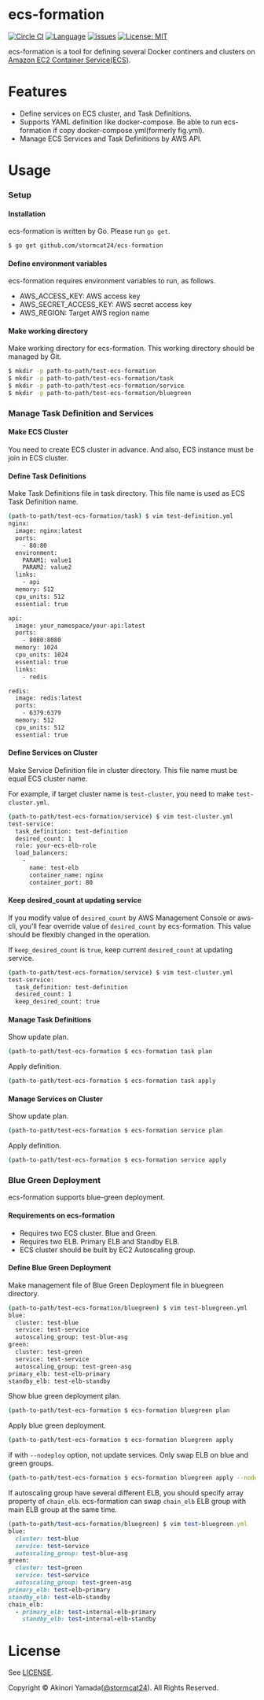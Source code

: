 ecs-formation
==========

[![Circle CI](https://circleci.com/gh/stormcat24/ecs-formation.svg?style=shield&circle-token=baf60b45ce2de8c5d11b3e6d77a3a23ebf2d5991)](https://circleci.com/gh/stormcat24/ecs-formation)
[![Language](http://img.shields.io/badge/language-go-brightgreen.svg?style=flat)](https://golang.org/)
[![issues](https://img.shields.io/github/issues/stormcat24/ecs-formation.svg?style=flat)](https://github.com/stormcat24/ecs-formation/issues?state=open)
[![License: MIT](http://img.shields.io/badge/license-MIT-orange.svg)](LICENSE)

ecs-formation is a tool for defining several Docker continers and clusters on [Amazon EC2 Container Service(ECS)](https://aws.amazon.com/ecs/).

# Features

* Define services on ECS cluster, and Task Definitions.
* Supports YAML definition like docker-compose. Be able to run ecs-formation if copy docker-compose.yml(formerly fig.yml).
* Manage ECS Services and Task Definitions by AWS API.

# Usage

### Setup

#### Installation

ecs-formation is written by Go. Please run `go get`.

```bash
$ go get github.com/stormcat24/ecs-formation
```

#### Define environment variables

ecs-formation requires environment variables to run, as follows.

* AWS_ACCESS_KEY: AWS access key
* AWS_SECRET_ACCESS_KEY: AWS secret access key
* AWS_REGION: Target AWS region name

#### Make working directory

Make working directory for ecs-formation. This working directory should be managed by Git.

```bash
$ mkdir -p path-to-path/test-ecs-formation
$ mkdir -p path-to-path/test-ecs-formation/task
$ mkdir -p path-to-path/test-ecs-formation/service
$ mkdir -p path-to-path/test-ecs-formation/bluegreen
```

### Manage Task Definition and Services

#### Make ECS Cluster

You need to create ECS cluster in advance. And also, ECS instance must be join in ECS cluster.

#### Define Task Definitions

Make Task Definitions file in task directory. This file name is used as ECS Task Definition name.

```bash
(path-to-path/test-ecs-formation/task) $ vim test-definition.yml
nginx:
  image: nginx:latest
  ports:
    - 80:80
  environment:
    PARAM1: value1
    PARAM2: value2
  links:
    - api
  memory: 512
  cpu_units: 512
  essential: true

api:
  image: your_namespace/your-api:latest
  ports:
    - 8080:8080
  memory: 1024
  cpu_units: 1024
  essential: true
  links:
    - redis

redis:
  image: redis:latest
  ports:
    - 6379:6379
  memory: 512
  cpu_units: 512
  essential: true
```

#### Define Services on Cluster

Make Service Definition file in cluster directory. This file name must be equal ECS cluster name.

For example, if target cluster name is `test-cluster`, you need to make `test-cluster.yml`.

```bash
(path-to-path/test-ecs-formation/service) $ vim test-cluster.yml
test-service:
  task_definition: test-definition
  desired_count: 1
  role: your-ecs-elb-role
  load_balancers:
    -
      name: test-elb
      container_name: nginx
      container_port: 80
```

#### Keep desired_count at updating service

If you modify value of `desired_count` by AWS Management Console or aws-cli, you'll fear override value of `desired_count` by ecs-formation. This value should be flexibly changed in the operation.
 
If `keep_desired_count` is `true`, keep current `desired_count` at updating service.

```bash
(path-to-path/test-ecs-formation/service) $ vim test-cluster.yml
test-service:
  task_definition: test-definition
  desired_count: 1
  keep_desired_count: true
```
  

#### Manage Task Definitions

Show update plan.

```bash
(path-to-path/test-ecs-formation $ ecs-formation task plan
```

Apply definition.

```bash
(path-to-path/test-ecs-formation $ ecs-formation task apply
```

#### Manage Services on Cluster

Show update plan.

```bash
(path-to-path/test-ecs-formation $ ecs-formation service plan
```

Apply definition.

```bash
(path-to-path/test-ecs-formation $ ecs-formation service apply
```

### Blue Green Deployment

ecs-formation supports blue-green deployment.

#### Requirements on ecs-formation

* Requires two ECS cluster. Blue and Green.
* Requires two ELB. Primary ELB and Standby ELB.
* ECS cluster should be built by EC2 Autoscaling group.

#### Define Blue Green Deployment

Make management file of Blue Green Deployment file in bluegreen directory.

```bash
(path-to-path/test-ecs-formation/bluegreen) $ vim test-bluegreen.yml
blue:
  cluster: test-blue
  service: test-service
  autoscaling_group: test-blue-asg
green:
  cluster: test-green
  service: test-service
  autoscaling_group: test-green-asg
primary_elb: test-elb-primary
standby_elb: test-elb-standby
```

Show blue green deployment plan.

```bash
(path-to-path/test-ecs-formation $ ecs-formation bluegreen plan
```

Apply blue green deployment.

```bash
(path-to-path/test-ecs-formation $ ecs-formation bluegreen apply
```

if with `--nodeploy` option, not update services. Only swap ELB on blue and green groups.

```bash
(path-to-path/test-ecs-formation $ ecs-formation bluegreen apply --nodeploy
```

If autoscaling group have several different ELB, you should specify array property of `chain_elb`. ecs-formation can swap `chain_elb` ELB group with main ELB group at the same time.

```Ruby
(path-to-path/test-ecs-formation/bluegreen) $ vim test-bluegreen.yml
blue:
  cluster: test-blue
  service: test-service
  autoscaling_group: test-blue-asg
green:
  cluster: test-green
  service: test-service
  autoscaling_group: test-green-asg
primary_elb: test-elb-primary
standby_elb: test-elb-standby
chain_elb:
  - primary_elb: test-internal-elb-primary
    standby_elb: test-internal-elb-standby
```

License
===
See [LICENSE](LICENSE).

Copyright © Akinori Yamada([@stormcat24](https://twitter.com/stormcat24)). All Rights Reserved.

